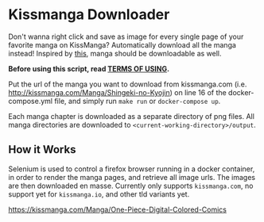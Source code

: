 # Kissmanga Downloader

Don't wanna right click and save as image for every single page of your favorite manga on KissManga? Automatically download all the manga instead! Inspired by [this](https://github.com/aviaryan/Kissanime-Batch-Downloader), manga should be downloadable as well.  
 
 __Before using this script, read [TERMS OF USING](terms-of-using.md).__

Put the url of the manga you want to download from kissmanga.com (i.e. http://kissmanga.com/Manga/Shingeki-no-Kyojin) on line 16 of the docker-compose.yml file, and simply run `make run` or `docker-compose up`.
 
Each manga chapter is downloaded as a separate directory of png files. All manga directories are downloaded to `<current-working-directory>/output`. 


## How it Works
Selenium is used to control a firefox browser running in a docker container, in order to render the manga pages, and retrieve all image urls. The images are then downloaded en masse.
Currently only supports `kissmanga.com`, no support yet for `kissmanga.io`, and other tld variants yet.
 
https://kissmanga.com/Manga/One-Piece-Digital-Colored-Comics
